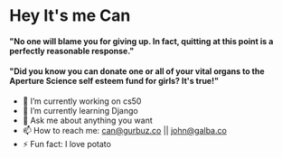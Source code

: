 # Hey It's me Can
#### "No one will blame you for giving up. In fact, quitting at this point is a perfectly reasonable response."
#### "Did you know you can donate one or all of your vital organs to the Aperture Science self esteem fund for girls? It's true!"
- 🔭 I’m currently working on cs50
- 🌱 I’m currently learning Django
- 💬 Ask me about anything you want
- 📫 How to reach me: can@gurbuz.co || john@galba.co 
- ⚡ Fun fact: I love potato


<!--
**tpirate/tpirate** is a ✨ _special_ ✨ repository because its `README.md` (this file) appears on your GitHub profile.

Here are some ideas to get you started:

- 🔭 I’m currently working on ...
- 🌱 I’m currently learning ...
- 👯 I’m looking to collaborate on ...
- 🤔 I’m looking for help with ...
- 💬 Ask me about ...
- 📫 How to reach me: ...
- 😄 Pronouns: ...
- ⚡ Fun fact: ...
-->
